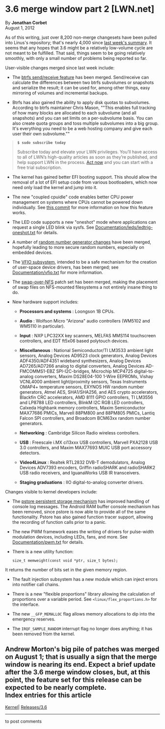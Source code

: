 # 3.6 merge window part 2 [LWN.net]

By **Jonathan Corbet**  
August 1, 2012 

As of this writing, just over 8,200 non-merge changesets have been pulled into Linus's repository; that's nearly 4,000 since [last week's summary](/Articles/507852/). It seems that any hopes that 3.6 might be a relatively low-volume cycle are not meant to be fulfilled. That said, things seem to be going relatively smoothly, with only a small number of problems being reported so far. 

User-visible changes merged since last week include: 

  * The [btrfs send/receive feature](/Articles/506244/) has been merged. Send/receive can calculate the differences between two btrfs subvolumes or snapshots and serialize the result; it can be used for, among other things, easy mirroring of volumes and incremental backups. 

  * Btrfs has also gained the ability to apply disk quotas to subvolumes. According to btrfs maintainer Chris Mason, ""This enables full tracking of how many blocks are allocated to each subvolume (and all snapshots) and you can set limits on a per-subvolume basis. You can also create quota groups and toss multiple subvolumes into a big group. It's everything you need to be a web hosting company and give each user their own subvolume."" 

> **`$ sudo subscribe today`**
> 
> Subscribe today and elevate your LWN privileges. You’ll have access to all of LWN’s high-quality articles as soon as they’re published, and help support LWN in the process. [Act now](https://lwn.net/Promo/nst-sudo/claim) and you can start with a free trial subscription. 

  * The kernel has gained better EFI booting support. This should allow the removal of a lot of EFI setup code from various bootloaders, which now need only load the kernel and jump into it. 

  * The new "coupled cpuidle" code enables better CPU power management on systems where CPUs cannot be powered down individually. See [this commit](http://git.kernel.org/linus/4126c0197bc8c58a0bb7fcda07b01b596b6fb4c5) for more information on how this feature works. 

  * The LED code supports a new "oneshot" mode where applications can request a single LED blink via sysfs. See [Documentation/leds/ledtrig-oneshot.txt](/Articles/508810/) for details. 

  * A number of [random number generator changes](/Articles/507115/) have been merged, hopefully leading to more secure random numbers, especially on embedded devices. 

  * The [VFIO subsystem](/Articles/474088/), intended to be a safe mechanism for the creation of user-space device drivers, has been merged; see [Documentation/vfio.txt](/Articles/509153/) for more information. 

  * The [swap-over-NFS](/Articles/439298/) patch set has been merged, making the placement of swap files on NFS-mounted filesystems a not entirely insane thing to do. 

  * New hardware support includes: 

    * **Processors and systems** : Loongson 1B CPUs. 

    * **Audio** : Wolfson Micro "Arizona" audio controllers (WM5102 and WM5110 in particular). 

    * **Input** : NXP LPC32XX key scanners, MELFAS MMS114 touchscreen controllers, and EDT ft5x06 based polytouch devices. 

    * **Miscellaneous** : National Semiconductor/TI LM3533 ambient light sensors, Analog Devices AD9523 clock generators, Analog Devices ADF4350/ADF4351 wideband synthesizers, Analog Devices AD7265/AD7266 analog to digital converters, Analog Devices AD-FMCOMMS1-EBZ SPI-I2C-bridges, Microchip MCP4725 digital-to-analog converters, Maxim DS28E04-100 1-Wire EEPROMs, Vishay VCNL4000 ambient light/proximity sensors, Texas Instruments OMAP4+ temperature sensors, EXYNOS HW random number generators, Atmel AES, SHA1/SHA256, and AES crypto accelerators, Blackfin CRC accelerators, AMD 8111 GPIO controllers, TI LM3556 and LP8788 LED controllers, BlinkM I2C RGB LED controllers, Calxeda Highbank memory controllers, Maxim Semiconductor MAX77686 PMICs, Marvell 88PM800 and 88PM805 PMICs, Lantiq Falcon SPI controllers, and Broadcom BCM63xx random number generators. 

    * **Networking** : Cambridge Silicon Radio wireless controllers. 

    * **USB** : Freescale i.MX ci13xxx USB controllers, Marvell PXA2128 USB 3.0 controllers, and Maxim MAX77693 MUIC USB port accessory detectors. 

    * **Video4Linux** : Realtek RTL2832 DVB-T demodulators, Analog Devices ADV7393 encoders, Griffin radioSHARK and radioSHARK2 USB radio receivers, and IguanaWorks USB IR transceivers. 

    * **Staging graduations** : IIO digital-to-analog converter drivers. 




Changes visible to kernel developers include: 

  * The [pstore persistent storage mechanism](/Articles/434821/) has improved handling of console log messages. The Android RAM buffer console mechanism has been removed, since pstore is now able to provide all of the same functionality. Pstore has also gained function tracer support, allowing the recording of function calls prior to a panic. 

  * The new PWM framework eases the writing of drivers for pulse-width modulation devices, including LEDs, fans, and more. See [Documentation/pwm.txt](/Articles/508837/) for details. 

  * There is a new utility function: 
        
        size_t memweight(const void *ptr, size_t bytes);
        

It returns the number of bits set in the given memory region. 

  * The fault injection subsystem has a new module which can inject errors into notifier call chains. 

  * There is a new "flexible proportions" library allowing the calculation of proportions over a variable period. See `<linux/flex_proportions.h>` for the interface. 

  * The new `__GFP_MEMALLOC` flag allows memory allocations to dip into the emergency reserves. 

  * The `IRQF_SAMPLE_RANDOM` interrupt flag no longer does anything; it has been removed from the kernel. 




Andrew Morton's big pile of patches was merged on August 1; that is usually a sign that the merge window is nearing its end. Expect a brief update after the 3.6 merge window closes, but, at this point, the feature set for this release can be expected to be nearly complete.  
Index entries for this article  
---  
[Kernel](/Kernel/Index)| [Releases/3.6](/Kernel/Index#Releases-3.6)  
  


* * *

to post comments 
